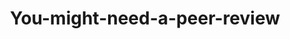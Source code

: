 ---
title: You-might-need-a-peer-review
image: assets/images/memes/You-might-need-a-peer-review.png
alt: Giant human figure with armor and a sword on its back being shot with arrows protecting a smaller human figure with a sword
---